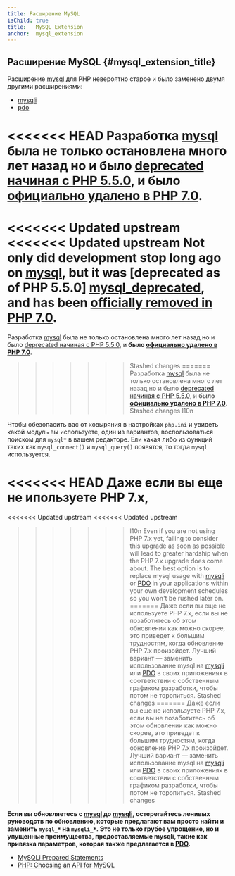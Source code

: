 ```yaml
---
title: Расширение MySQL
isChild: true
title:   MySQL Extension
anchor:  mysql_extension
---
```


## Расширение MySQL {#mysql_extension_title}

Расширение [mysql] для PHP невероятно старое и было заменено двумя другими расширениями:

- [mysqli]
- [pdo]

<<<<<<< HEAD
Pазработка [mysql] была не только остановлена много лет назад но и было [deprecated начиная с PHP 5.5.0][mysql_deprecated], и **было [официально удалено в PHP 7.0][mysql_removed]**.
=======
<<<<<<< Updated upstream
<<<<<<< Updated upstream
Not only did development stop long ago on [mysql], but it was [deprecated as of PHP 5.5.0]
[mysql_deprecated], and **has been [officially removed in PHP 7.0][mysql_removed]**.
=======
Разработка [mysql] была не только остановлена много лет назад но и было [deprecated начиная с PHP 5.5.0][mysql_deprecated], и **было [официально удалено в PHP 7.0][mysql_removed]**.
>>>>>>> Stashed changes
=======
Разработка [mysql] была не только остановлена много лет назад но и было [deprecated начиная с PHP 5.5.0][mysql_deprecated], и **было [официально удалено в PHP 7.0][mysql_removed]**.
>>>>>>> Stashed changes
>>>>>>> l10n

Чтобы обезопасить вас от ковыряния в настройках `php.ini` и увидеть какой модуль вы используете,
один из вариантов, воспользоваться поиском для `mysql*` в вашем редакторе. Ели какая либо из функций
таких как `mysql_connect()` и `mysql_query()` появятся, то тогда `mysql` используется.

<<<<<<< HEAD
Даже если вы еще не ипользуете PHP 7.x,
=======
<<<<<<< Updated upstream
<<<<<<< Updated upstream
>>>>>>> l10n
Even if you are not using PHP 7.x yet, failing to consider this upgrade as soon as possible will lead to greater
hardship when the PHP 7.x upgrade does come about. The best option is to replace mysql usage with [mysqli] or [PDO] in
your applications within your own development schedules so you won't be rushed later on.
=======
Даже если вы еще не используете PHP 7.x, если вы не позаботитесь об этом обновлении как можно скорее, это приведет к большим
трудностям, когда обновление PHP 7.x произойдет. Лучший вариант — заменить использование mysql на [mysqli] или [PDO] в
своих приложениях в соответствии с собственным графиком разработки, чтобы потом не торопиться.
>>>>>>> Stashed changes
=======
Даже если вы еще не используете PHP 7.x, если вы не позаботитесь об этом обновлении как можно скорее, это приведет к большим
трудностям, когда обновление PHP 7.x произойдет. Лучший вариант — заменить использование mysql на [mysqli] или [PDO] в
своих приложениях в соответствии с собственным графиком разработки, чтобы потом не торопиться.
>>>>>>> Stashed changes

**Если вы обновляетесь с [mysql] до [mysqli], остерегайтесь ленивых руководств по обновлению, которые предлагают вам просто найти и заменить `mysql_*` на `mysqli_*`. Это не только грубое упрощение, но и упущенные преимущества, предоставляемые mysqli, такие как привязка параметров, которая также предлагается в [PDO][pdo].**

- [MySQLi Prepared Statements][mysqli_prepared_statements]
- [PHP: Choosing an API for MySQL][mysql_api]

[mysql]: https://secure.php.net/mysqli
[mysql_deprecated]: https://secure.php.net/migration55.deprecated
[mysql_removed]: https://secure.php.net/manual/migration70.removed-exts-sapis.php
[mysqli]: https://secure.php.net/mysqli
[pdo]: https://secure.php.net/pdo
[mysql_api]: https://secure.php.net/mysqlinfo.api.choosing
[mysqli_prepared_statements]: https://websitebeaver.com/prepared-statements-in-php-mysqli-to-prevent-sql-injection
